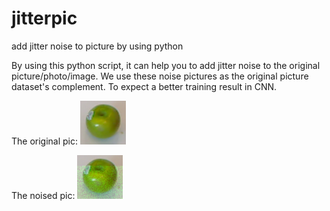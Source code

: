 # jitterpic
add jitter noise to picture by using python


By using this python script, it can help you to add jitter noise to the original picture/photo/image.
We use these noise pictures as the original picture dataset's complement. To expect a better training result in CNN. 

The original pic:
![Alt text](https://github.com/lpcclown/jitterpic/blob/master/1.png?raw=true "The original pic")


The noised pic:
![Alt text](https://github.com/lpcclown/jitterpic/blob/master/2.png?raw=true "The noised pic")
